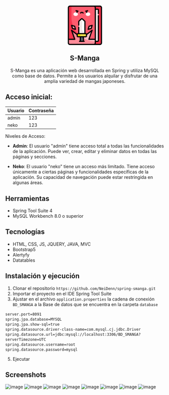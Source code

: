 <p align="center">
  <img src="./icon.png" align="center" width="125">
</p>
<div align="center">
  <h2>S-Manga</h2>
  <p>S-Manga es una aplicación web desarrollada en Spring y utiliza MySQL como base de datos. Permite a los usuarios alquilar y disfrutar de una amplia variedad de mangas japoneses.</p>
</div>

## Acceso inicial:

| Usuario | Contraseña |
|---------|------------|
| admin   | 123        |
| neko    | 123        |

Niveles de Acceso:

- **Admin**: El usuario "admin" tiene acceso total a todas las funcionalidades de la aplicación. Puede ver, crear, editar y eliminar datos en todas las páginas y secciones.

- **Neko**: El usuario "neko" tiene un acceso más limitado. Tiene acceso únicamente a ciertas páginas y funcionalidades específicas de la aplicación. Su capacidad de navegación puede estar restringida en algunas áreas.

## Herramientas
- Spring Tool Suite 4
- MySQL Workbench 8.0 o superior

## Tecnologías
- HTML, CSS, JS, JQUERY, JAVA, MVC
- Bootstrap5
- Alertyfy
- Datatables

## Instalación y ejecución
1. Clonar el repositorio `https://github.com/NeiDenn/spring-smanga.git`
2. Importar el proyecto en el IDE Spring Tool Suite
3. Ajustar en el archivo `application.properties` la cadena de conexión `BD_SMANGA` a la Base de datos que se encuentra en la carpeta `database`
```
server.port=8091
spring.jpa.database=MYSQL
spring.jpa.show-sql=true
spring.datasource.driver-class-name=com.mysql.cj.jdbc.Driver
spring.datasource.url=jdbc:mysql://localhost:3306/BD_SMANGA?serverTimezone=UTC
spring.datasource.username=root
spring.datasource.password=mysql
```
5. Ejecutar

## Screenshots

![image](https://github.com/NeiDenn/spring-smanga/assets/85379478/b2b5aae7-f8fc-4ffd-956e-2b40cf294301)
![image](https://github.com/NeiDenn/spring-smanga/assets/85379478/e36171cf-02b9-4f8d-aad7-e2ad346edfd1)
![image](https://github.com/NeiDenn/spring-smanga/assets/85379478/29ae1aba-5886-4bec-9489-b63142ea7b0e)
![image](https://github.com/NeiDenn/spring-smanga/assets/85379478/2972f297-fc0f-4c02-906f-cc206bb32aab)
![image](https://github.com/NeiDenn/spring-smanga/assets/85379478/bcb8b2f1-a002-40b9-809d-7b1ad8ca932f)
![image](https://github.com/NeiDenn/spring-smanga/assets/85379478/0497d2fd-acea-4395-8e93-a69cf8e384ac)
![image](https://github.com/NeiDenn/spring-smanga/assets/85379478/6d567cb4-8af3-4724-8972-4a74e3b508bc)
![image](https://github.com/NeiDenn/spring-smanga/assets/85379478/4fd384fd-ba87-4844-8926-645a26847950)


